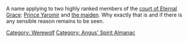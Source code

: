 A name applying to two highly ranked members of the [court of Eternal
Grace](court_of_Eternal_Grace "wikilink"): [Prince
Yaromir](Prince_Yaromir "wikilink") and [the
maiden](the_maiden "wikilink"). Why exactly that is and if there is any
sensible reason remains to be seen.

[Category: Werewolf](Category:_Werewolf "wikilink") [Category: Angus'
Spirit Almanac](Category:_Angus'_Spirit_Almanac "wikilink")